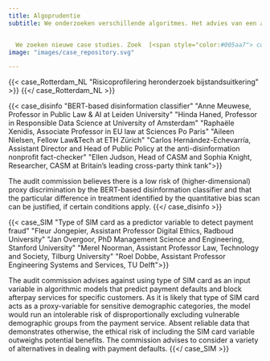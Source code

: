 ```yaml
---
title: Algoprudentie
subtitle: We onderzoeken verschillende algoritmes. Het advies van een auditcommissie, inclusief bijbehorende probleemstelling, wordt gepubliceerd op deze website. Anderen kunnen van deze _algoprudentie_ leren, het helpen verbeteren of het gebruiken bij soortgelijke vraagstukken. 


  We zoeken nieuwe case studies. Zoek  [<span style="color:#005aa7"> contact</span>](/#contactform) om een algoritme aan te dragen. 
image: "images/case_repository.svg"

---
```

<!-- Case Rotterdam -->
{{< case_Rotterdam_NL "Risicoprofilering heronderzoek bijstandsuitkering" >}} {{</ case_Rotterdam_NL >}}

<!-- Case disinfo -->
{{< case_disinfo "BERT-based disinformation classifier" "Anne Meuwese, Professor in Public Law & AI at Leiden University" "Hinda Haned, Professor in Responsible Data Science at University of Amsterdam" "Raphaële Xenidis, Associate Professor in EU law at Sciences Po Paris" "Aileen Nielsen, Fellow Law&Tech at ETH Zürich" "Carlos Hernández-Echevarría, Assistant Director and Head of Public Policy at the anti-disinformation nonprofit fact-checker" "Ellen Judson, Head of CASM and Sophia Knight, Researcher, CASM at Britain’s leading cross-party think tank">}}

The audit commission believes there is a low risk of (higher-dimensional) proxy discrimination by the BERT-based disinformation classifier and that the particular difference in treatment identified by the quantitative bias scan can be justified, if certain conditions apply.
{{</ case_disinfo >}}

<!-- Case SIM -->
{{< case_SIM "Type of SIM card as a predictor variable to detect payment fraud" "Fleur Jongepier, Assistant Professor Digital Ethics, Radboud University" "Jan Overgoor, PhD Management Science and Engineering, Stanford University" "Merel Noorman, Assistant Professor Law, Technology and Society, Tilburg University" "Roel Dobbe, Assistant Professor Engineering Systems and Services, TU Delft">}}

The audit commission advises against using type of SIM card as an input variable in algorithmic models that predict payment defaults and block afterpay services for specific customers. As it is likely that type of SIM card acts as a proxy-variable for sensitive demographic categories, the model would run an intolerable risk of disproportionally excluding vulnerable demographic groups from the payment service. Absent reliable data that demonstrates otherwise, the ethical risk of including the SIM card variable outweighs potential benefits. The commission advises to consider a variety of alternatives in dealing with payment defaults.
{{</ case_SIM >}}
